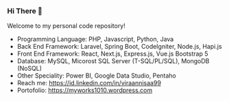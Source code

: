 ### Hi There 👋

Welcome to my personal code repository! 

- Programming Language: PHP, Javascript, Python, Java
- Back End Framework: Laravel, Spring Boot, CodeIgniter, Node.js, Hapi.js
- Front End Framework: React, Next.js, Express.js, Vue.js Bootstrap 5
- Database: MySQL, Micorost SQL Server (T-SQL/PL/SQL), MongoDB (NoSQL)
- Other Speciality: Power BI, Google Data Studio, Pentaho
- Reach me: https://id.linkedin.com/in/viraannisaa99
- Portofolio: https://myworks1010.wordpress.com
